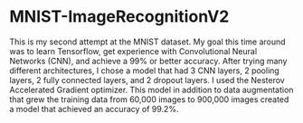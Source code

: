 # MNIST-ImageRecognitionV2

This is my second attempt at the MNIST dataset. My goal this time around was to learn Tensorflow, get experience with Convolutional Neural Networks (CNN), and achieve a 99% or better accuracy. After trying many different architectures, I chose a model that had 3 CNN layers, 2 pooling layers, 2 fully connected layers, and 2 dropout layers. I used the Nesterov Accelerated Gradient optimizer. 
This model in addition to data augmentation that grew the training data from 60,000 images to 900,000 images created a model that achieved an accuracy of 99.2%.
